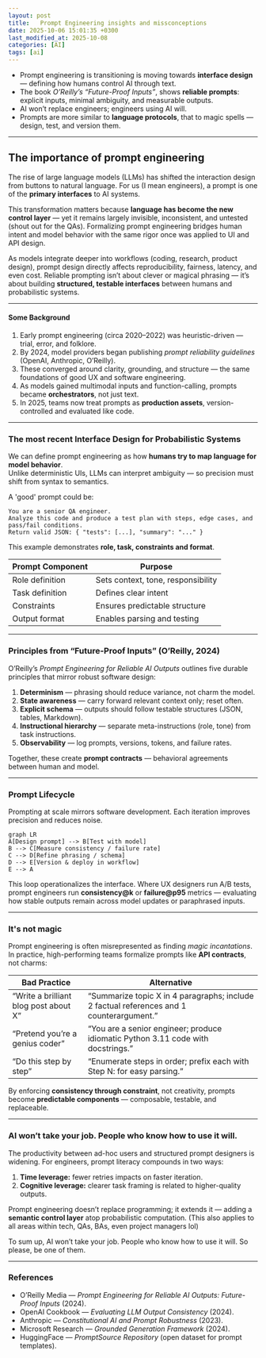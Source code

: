 ```yaml
---
layout: post
title:   Prompt Engineering insights and missconceptions
date: 2025-10-06 15:01:35 +0300
last_modified_at: 2025-10-08
categories: [AI]
tags: [ai]
---
```



- Prompt engineering is transitioning is moving towards **interface design** — defining how humans control AI through text.
- The book *O’Reilly’s “Future-Proof Inputs”*, shows **reliable prompts**: explicit inputs, minimal ambiguity, and measurable outputs.
- AI won’t replace engineers; engineers using AI will.
- Prompts are more similar to **language protocols**, that to magic spells — design, test, and version them.

---

## The importance of prompt engineering

The rise of large language models (LLMs) has shifted the interaction design from buttons to natural language. For us (I mean engineers), a prompt is one of the **primary interfaces** to AI systems.  

This transformation matters because **language has become the new control layer** — yet it remains largely invisible, inconsistent, and untested (shout out for the QAs). Formalizing prompt engineering bridges human intent and model behavior with the same rigor once was applied to UI and API design.

As models integrate deeper into workflows (coding, research, product design), prompt design directly affects reproducibility, fairness, latency, and even cost. Reliable prompting isn’t about clever or magical phrasing — it’s about building **structured, testable interfaces** between humans and probabilistic systems.

---

#### Some Background 

1. Early prompt engineering (circa 2020–2022) was heuristic-driven — trial, error, and folklore.  
2. By 2024, model providers began publishing *prompt reliability guidelines* (OpenAI, Anthropic, O’Reilly).  
3. These converged around clarity, grounding, and structure — the same foundations of good UX and software engineering.  
4. As models gained multimodal inputs and function-calling, prompts became **orchestrators**, not just text.  
5. In 2025, teams now treat prompts as **production assets**, version-controlled and evaluated like code.

---

### The most recent Interface Design for Probabilistic Systems

We can define prompt engineering as how **humans try to map language for model behavior**.  
Unlike deterministic UIs, LLMs can interpret ambiguity — so precision must shift from syntax to semantics.

A 'good' prompt could be:

```text
You are a senior QA engineer. 
Analyze this code and produce a test plan with steps, edge cases, and pass/fail conditions.
Return valid JSON: { "tests": [...], "summary": "..." }
````

This example demonstrates **role, task, constraints and format**.

| Prompt Component | Purpose                            |
| ---------------- | ---------------------------------- |
| Role definition  | Sets context, tone, responsibility |
| Task definition  | Defines clear intent               |
| Constraints      | Ensures predictable structure      |
| Output format    | Enables parsing and testing        |

---

### Principles from “Future-Proof Inputs” (O’Reilly, 2024)

O’Reilly’s *Prompt Engineering for Reliable AI Outputs* outlines five durable principles that mirror robust software design:

1. **Determinism** — phrasing should reduce variance, not charm the model.
2. **State awareness** — carry forward relevant context only; reset often.
3. **Explicit schema** — outputs should follow testable structures (JSON, tables, Markdown).
4. **Instructional hierarchy** — separate meta-instructions (role, tone) from task instructions.
5. **Observability** — log prompts, versions, tokens, and failure rates.

Together, these create **prompt contracts** — behavioral agreements between human and model.

---

### Prompt Lifecycle

Prompting at scale mirrors software development. Each iteration improves precision and reduces noise.

```mermaid
graph LR
A[Design prompt] --> B[Test with model]
B --> C[Measure consistency / failure rate]
C --> D[Refine phrasing / schema]
D --> E[Version & deploy in workflow]
E --> A
```

This loop operationalizes the interface.
Where UX designers run A/B tests, prompt engineers run **consistency@k** or **failure@p95** metrics — evaluating how stable outputs remain across model updates or paraphrased inputs.

---

### It's not magic

Prompt engineering is often misrepresented as finding *magic incantations*.
In practice, high-performing teams formalize prompts like **API contracts**, not charms:

| Bad Practice                          | Alternative                                                                     |
| ------------------------------------- | ---------------------------------------------------------------------------------------- |
| “Write a brilliant blog post about X” | “Summarize topic X in 4 paragraphs; include 2 factual references and 1 counterargument.” |
| “Pretend you’re a genius coder”       | “You are a senior engineer; produce idiomatic Python 3.11 code with docstrings.”         |
| “Do this step by step”                | “Enumerate steps in order; prefix each with Step N: for easy parsing.”                   |

By enforcing **consistency through constraint**, not creativity, prompts become **predictable components** — composable, testable, and replaceable.

---

### AI won’t take your job. People who know how to use it will.

The productivity between ad-hoc users and structured prompt designers is widening.
For engineers, prompt literacy compounds in two ways:

1. **Time leverage:** fewer retries impacts on faster iteration.
2. **Cognitive leverage:** clearer task framing is related to higher-quality outputs.

Prompt engineering doesn’t replace programming; it extends it — adding a **semantic control layer** atop probabilistic computation. (This also applies to all areas within tech, QAs, BAs, even project managers lol)

To sum up, AI won’t take your job. People who know how to use it will. So please, be one of them.

---

### References

* O’Reilly Media — *Prompt Engineering for Reliable AI Outputs: Future-Proof Inputs* (2024).
* OpenAI Cookbook — *Evaluating LLM Output Consistency* (2024).
* Anthropic — *Constitutional AI and Prompt Robustness* (2023).
* Microsoft Research — *Grounded Generation Framework* (2024).
* HuggingFace — *PromptSource Repository* (open dataset for prompt templates).

